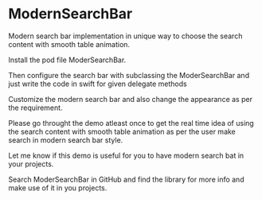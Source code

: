 # ModernSearchBar
Modern search bar implementation in unique way to choose the search content with smooth table animation.

Install the pod file ModerSearchBar.

Then configure the search bar with subclassing the ModerSearchBar and just write the code in swift for given delegate methods

Customize the modern search bar and also change the appearance as per the requirement.

Please go throught the demo atleast once to get the real time idea of using the search content with smooth table animation as
per the user make search in modern search bar style.

Let me know if this demo is useful for you to have modern search bat in your projects.

Search ModerSearchBar in GitHub and find the library for more info and make use of it in you projects.
